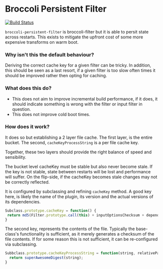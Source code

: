 # Broccoli Persistent Filter

[![Build Status](https://travis-ci.org/stefanpenner/broccoli-persistent-filter.svg?branch=master)](https://travis-ci.org/stefanpenner/broccoli-persistent-filter)

`broccoli-persistent-filter` is broccoli-filter but it is able to persit state across restarts. This exists to mitigate the upfront cost of some more
expensive transforms on warm boot.

### Why isn't this the default behaviour?

Deriving the correct cache key for a given filter can be tricky. In addition, this should be seen as a last
resort, if a given filter is too slow often times it should be improved rather then opting for caching.

### What does this do?

* This does not aim to improve incremental build performance, if it does, it
  should indicate something is wrong with the filter or input filter in
  question.
* This does not improve cold boot times.

### How does it work?

It does so but establishing a 2 layer file cache. The first layer, is the entire bucket.
The second, `cacheKeyProcessString` is a per file cache key.

Together, these two layers should provide the right balance of speed and sensibility.

The bucket level cacheKey must be stable but also never become stale. If the key is not
stable, state between restarts will be lost and performance will suffer. On the flip-side,
if the cacheKey becomes stale changes may not be correctly reflected.

It is configured by subclassing and refining `cacheKey` method. A good key here, is
likely the name of the plugin, its version and the actual versions of its dependencies.

```js
Subclass.prototype.cacheKey = function() {
 return md5(Filter.prototype.call(this) + inputOptionsChecksum + dependencyVersionChecksum);
}
```

The second key, represents the contents of the file. Typically the base-class's functionality
is sufficient, as it merely generates a checksum of the file contents. If for some reason this
is not sufficient, it can be re-configured via subclassing.

```js
Subbclass.prototype.cacheKeyProcessString = function(string, relativePath) {
  return superAwesomeDigest(string);
}
```
